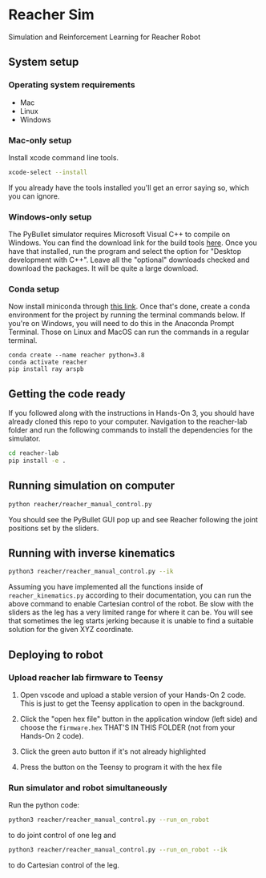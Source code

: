 # Reacher Sim
Simulation and Reinforcement Learning for Reacher Robot

## System setup
### Operating system requirements
* Mac
* Linux
* Windows

### Mac-only setup
Install xcode command line tools.
```bash
xcode-select --install
```
If you already have the tools installed you'll get an error saying so, which you can ignore.

### Windows-only setup
The PyBullet simulator requires Microsoft Visual C++ to compile on Windows. You can find the download link for the build tools [here](https://visualstudio.microsoft.com/visual-cpp-build-tools/). Once you have that installed, run the program and select the option for "Desktop development with C++". Leave all the "optional" downloads checked and download the packages. It will be quite a large download.

### Conda setup
Now install miniconda through [this link](https://docs.conda.io/en/latest/miniconda.html). Once that's done, create a conda environment for the project by running the terminal commands below. If you're on Windows, you will need to do this in the Anaconda Prompt Terminal. Those on Linux and MacOS can run the commands in a regular terminal. 
```
conda create --name reacher python=3.8
conda activate reacher
pip install ray arspb
```

## Getting the code ready
If you followed along with the instructions in Hands-On 3, you should have already cloned this repo to your computer. Navigation to the reacher-lab folder and run the following commands to install the dependencies for the simulator.
```bash
cd reacher-lab
pip install -e .
```

## Running simulation on computer
```bash
python reacher/reacher_manual_control.py
```
You should see the PyBullet GUI pop up and see Reacher following the joint positions set by the sliders.

## Running with inverse kinematics
```bash
python3 reacher/reacher_manual_control.py --ik
```
Assuming you have implemented all the functions inside of `reacher_kinematics.py` according to their documentation, you can run the above command to enable Cartesian control of the robot. Be slow with the sliders as the leg has a very limited range for where it can be. You will see that sometimes the leg starts jerking because it is unable to find a suitable solution for the given XYZ coordinate.

## Deploying to robot
### Upload reacher lab firmware to Teensy
1. Open vscode and upload a stable version of your Hands-On 2 code. This is just to get the Teensy application to open in the background.

2. Click the "open hex file" button in the application window (left side) and choose the `firmware.hex` THAT'S IN THIS FOLDER (not from your Hands-On 2 code).

3. Click the green auto button if it's not already highlighted

4. Press the button on the Teensy to program it with the hex file

### Run simulator and robot simultaneously
Run the python code:
```bash
python3 reacher/reacher_manual_control.py --run_on_robot
```
to do joint control of one leg and
```bash
python3 reacher/reacher_manual_control.py --run_on_robot --ik
```
to do Cartesian control of the leg.
<br/>
